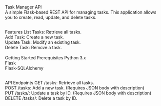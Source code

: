 Task Manager API <br>
A simple Flask-based REST API for managing tasks. This application allows you to create, read, update, and delete tasks.<br><br>

Features
List Tasks: Retrieve all tasks.<br>
Add Task: Create a new task.<br>
Update Task: Modify an existing task.<br>
Delete Task: Remove a task.<br><br>
Getting Started
Prerequisites
Python 3.x<br>
Flask<br>
Flask-SQLAlchemy<br><br>


API Endpoints
GET /tasks: Retrieve all tasks.<br>
POST /tasks: Add a new task. (Requires JSON body with description)<br>
PUT /tasks/<id>: Update a task by ID. (Requires JSON body with description)<br>
DELETE /tasks/<id>: Delete a task by ID.<br><br>
